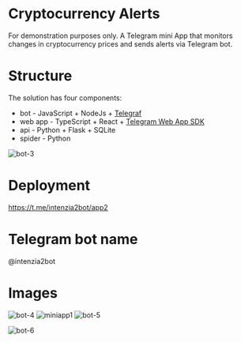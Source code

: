# Cryptocurrency Alerts

For demonstration purposes only.
A Telegram mini App that monitors changes in cryptocurrency prices and sends alerts via Telegram bot.

# Structure

The solution has four components:
- bot - JavaScript + NodeJs + [Telegraf](https://www.npmjs.com/package/telegraf) 
- web app - TypeScript + React + [Telegram Web App SDK](https://core.telegram.org/bots/webapps)
- api - Python + Flask + SQLite
- spider - Python

![bot-3](https://github.com/maciej-soczka/alerts/assets/4355310/97bb457d-104f-446a-a912-32f5bc083d74)

# Deployment
 https://t.me/intenzia2bot/app2

# Telegram bot name
@intenzia2bot


# Images

![bot-4](https://github.com/maciej-soczka/alerts/assets/4355310/416f0e23-4da8-4c73-8647-940c6483a2b3)
![miniapp1](https://github.com/maciej-soczka/alerts/assets/4355310/3f91f683-1a25-4be4-ba26-b0f9126a292f)
![bot-5](https://github.com/maciej-soczka/alerts/assets/4355310/c6c71cbf-bb99-4bb8-8b6a-7ca20b450648)

![bot-6](https://github.com/maciej-soczka/alerts/assets/4355310/248a7fa0-3dae-444b-8f5f-5f843dfb2161)


